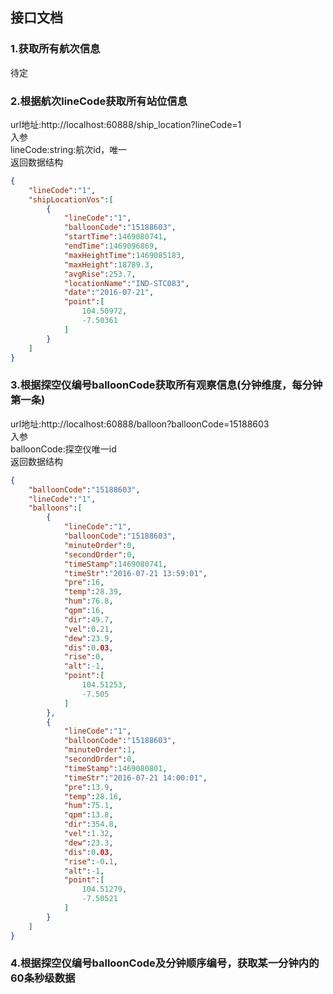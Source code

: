 ## 接口文档
### 1.获取所有航次信息
待定
### 2.根据航次lineCode获取所有站位信息
url地址:http://localhost:60888/ship_location?lineCode=1 <br>
入参<br>
lineCode:string:航次id，唯一<br>
返回数据结构
````json
{
    "lineCode":"1",
    "shipLocationVos":[
        {
            "lineCode":"1",
            "balloonCode":"15188603",
            "startTime":1469080741,
            "endTime":1469096869,
            "maxHeightTime":1469085183,
            "maxHeight":18789.3,
            "avgRise":253.7,
            "locationName":"IND-STC083",
            "date":"2016-07-21",
            "point":[
                104.50972,
                -7.50361
            ]
        }
    ]
}
````
### 3.根据探空仪编号balloonCode获取所有观察信息(分钟维度，每分钟第一条)
url地址:http://localhost:60888/balloon?balloonCode=15188603<br>
入参<br>
balloonCode:探空仪唯一id<br>
返回数据结构
````json
{
    "balloonCode":"15188603",
    "lineCode":"1",
    "balloons":[
        {
            "lineCode":"1",
            "balloonCode":"15188603",
            "minuteOrder":0,
            "secondOrder":0,
            "timeStamp":1469080741,
            "timeStr":"2016-07-21 13:59:01",
            "pre":16,
            "temp":28.39,
            "hum":76.8,
            "qpm":16,
            "dir":49.7,
            "vel":0.21,
            "dew":23.9,
            "dis":0.03,
            "rise":0,
            "alt":-1,
            "point":[
                104.51253,
                -7.505
            ]
        },
        {
            "lineCode":"1",
            "balloonCode":"15188603",
            "minuteOrder":1,
            "secondOrder":0,
            "timeStamp":1469080801,
            "timeStr":"2016-07-21 14:00:01",
            "pre":13.9,
            "temp":28.16,
            "hum":75.1,
            "qpm":13.8,
            "dir":354.8,
            "vel":1.32,
            "dew":23.3,
            "dis":0.03,
            "rise":-0.1,
            "alt":-1,
            "point":[
                104.51279,
                -7.50521
            ]
        }
    ]
}
````
### 4.根据探空仪编号balloonCode及分钟顺序编号，获取某一分钟内的60条秒级数据
